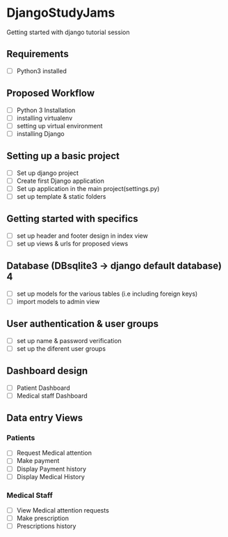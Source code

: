 # DjangoStudyJams
Getting started with django tutorial session
## Requirements
- [ ] Python3 installed 
## Proposed Workflow
- [ ] Python 3 Installation
- [ ] installing virtualenv 
- [ ] setting up virtual environment
- [ ] installing Django 
## Setting up a basic project
- [ ] Set up django project 
- [ ] Create first Django application 
- [ ] Set up application in the main project(settings.py)
- [ ] set up template & static folders
## Getting started with specifics 
- [ ] set up header and footer design in index view 
- [ ] set up views & urls for proposed views 
## Database (DBsqlite3 -> django default database) 4
- [ ] set up models for the various tables (i.e including foreign keys)
- [ ] import models to admin view 
## User authentication & user groups 
- [ ] set up name & password verification 
- [ ] set up the diferent user groups 
## Dashboard design 
- [ ] Patient Dashboard 
- [ ] Medical staff Dashboard 
## Data entry Views 
### Patients 
- [ ] Request Medical attention 
- [ ] Make payment 
- [ ] Display Payment history 
- [ ] Display Medical History 
### Medical Staff 
- [ ] View Medical attention requests 
- [ ] Make prescription 
- [ ] Prescriptions history 
